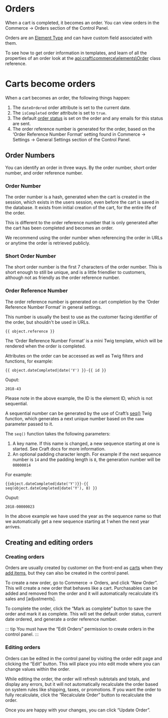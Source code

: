 # Orders

When a cart is completed, it becomes an order. You can view orders in the Commerce → Orders section of the Control Panel.

Orders are an [Element Type](https://docs.craftcms.com/v3/extend/element-types.html) and can have custom field associated with them.

To see how to get order information in templates, and learn of all the properties of an order look at 
the <api:craft\commerce\elements\Order> class reference.

# Carts become orders

When a cart becomes an order, the following things happen:

1) The `dateOrdered` order attribute is set to the current date.
2) The `isCompleted` order attribute is set to `true`.
3) The default [order status](custom-order-statuses.md) is set on the order and any emails for this status are sent.
4) The order reference number is generated for the order, based on the ‘Order Reference Number Format‘ setting found in Commerce → Settings → General Settings section of the Control Panel. 

## Order Numbers

You can identify an order in three ways. By the order number, short order number, and order reference number.

### Order Number

The order number is a hash, generated when the cart is created in the session, which exists in the users session, even before the cart is saved 
in the database. It exists from initial creation of the cart, for the entire life of the order.  

This is different to the order reference number that is only generated after the cart has been completed and becomes an order. 

We recommend using the order number when referencing the order in URLs or anytime the order is retrieved publicly. 

### Short Order Number

The short order number is the first 7 characters of the order number. 
This is short enough to still be unique, and is a little friendlier to customers, although not as friendly as the order reference number.

### Order Reference Number

The order reference number is generated on cart completion by the ‘Order Reference Number Format’ in general settings.

This number is usually the best to use as the customer facing identifier of the order, but shouldn't be used in URLs.

```twig
{{ object.reference }}
```

The ‘Order Reference Number Format’ is a mini Twig template, which will be rendered when the order is completed.

Attributes on the order can be accessed as well as Twig filters and functions, for example:

```twig
{{ object.dateCompleted|date('Y') }}-{{ id }}
```

Ouput:
```
2018-43
```

Please note in the above example, the ID is the element ID, which is not sequential.

A sequential number can be generated by the use of Craft’s [seq()](https://docs.craftcms.com/v3/dev/functions.html#seq) Twig function, which generates a next unique number based on the `name` parameter passed to it.

The `seq()` function takes the following parameters:

1. A key name. If this name is changed, a new sequence starting at one is started. See Craft docs for more information.
2. An optional padding character length. For example if the next sequence number is `14` and the padding length is `8`, the generation number will be `00000014` 

For example:
```twig
{{object.dateCompleted|date('Y')}}-{{ seq(object.dateCompleted|date('Y'), 8) }}
```

Ouput:
```
2018-00000023
```

In the above example we have used the year as the sequence name so that we automatically get a new sequence starting at 1 when the next year arrives.

## Creating and editing orders

### Creating orders

Orders are usually created by customer on the front-end as [carts](cart.md) when they [add items](adding-to-and-updating-the-cart.md), 
but they can also be created in the control panel.

To create a new order, go to Commerce → Orders, and click “New Order”. This will create a new order that behaves like a cart. 
Purchasables can be added and removed from the order and it will automatically recalculate it’s sales and [adjustments].

To complete the order, click the “Mark as complete” button to save the order and mark it as complete. This will set the default order status, current date ordered, and 
generate a order reference number. 

::: tip
 You must have the “Edit Orders” permission to create orders in the control panel.
:::

### Editing orders

Orders can be edited in the control panel by visiting the order edit page and clicking the “Edit” button. This will place you into 
edit mode where you can change values within the order.

While editing the order, the order will refresh subtotals and totals, and display any errors, but it will not automatically 
recalculate the order based on system rules like shipping, taxes, or promotions. If you want the order to fully recalculate, 
click the “Recalculate Order” button to recalculate the order.
 
Once you are happy with your changes, you can click “Update Order”.